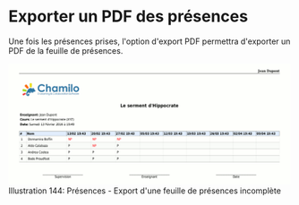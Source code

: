 # Exporter un PDF des présences

Une fois les présences prises, l'option d'export PDF permettra d'exporter un PDF de la feuille de présences.

![](../../.gitbook/assets/image220%20%281%29.png)Illustration 144: Présences - Export d'une feuille de présences incomplète

